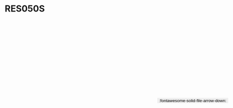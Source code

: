 
# RES050S

<a href='../RES050S.pdf' download>
<button class='md-button -primary' 
id='download-btn' style="position: fixed; top: 10%; right: 20px; 
        transform: translateY(-50%); z-index: 1000;  border: none; ">
:fontawesome-solid-file-arrow-down: 
</button>
</a>

<div 
    id='../RES050S.pdf' 
    data-pdf-url='../RES050S.pdf'
    style=' width: 100%; height: auto;overflow: auto;'>
</div>

